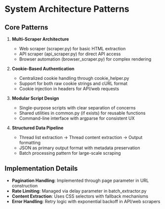 # System Architecture Patterns

## Core Patterns
1. **Multi-Scraper Architecture**
   - Web scraper (scraper.py) for basic HTML extraction
   - API scraper (api_scraper.py) for direct API access
   - Browser automation (browser_scraper.py) for complex rendering

2. **Cookie-Based Authentication**
   - Centralized cookie handling through cookie_helper.py
   - Support for both raw cookie strings and cURL format
   - Cookie injection in headers for API/web requests

3. **Modular Script Design**
   - Single-purpose scripts with clear separation of concerns
   - Shared utilities in common.py (if exists) for reusable functions
   - Command-line interface with argparse for consistent UX

4. **Structured Data Pipeline**
   - Thread list extraction -> Thread content extraction -> Output formatting
   - JSON as primary output format with metadata preservation
   - Batch processing pattern for large-scale scraping

## Implementation Details
- **Pagination Handling**: Implemented through page parameter in URL construction
- **Rate Limiting**: Managed via delay parameter in batch_extractor.py
- **Content Extraction**: Uses CSS selectors with fallback mechanisms
- **Error Handling**: Retry logic with exponential backoff in API/web scrapers
